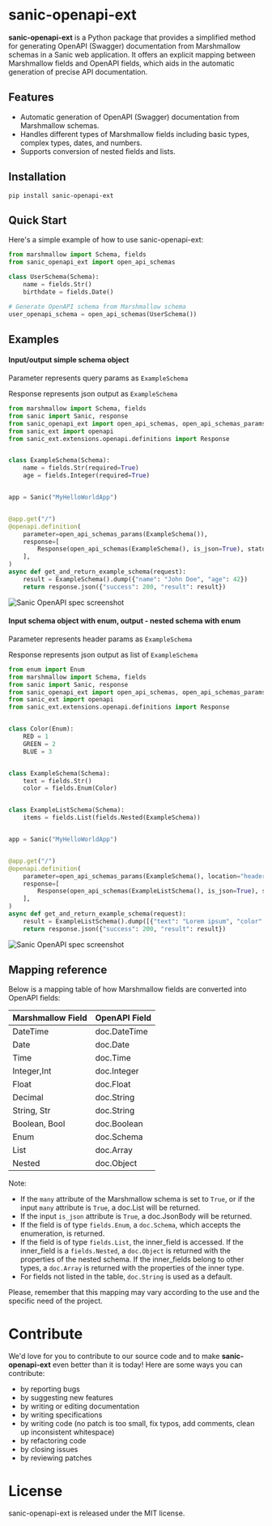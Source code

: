 # sanic-openapi-ext

**sanic-openapi-ext** is a Python package that provides a simplified method for generating OpenAPI (Swagger) documentation from Marshmallow schemas in a Sanic web application. It offers an explicit mapping between Marshmallow fields and OpenAPI fields, which aids in the automatic generation of precise API documentation.

## Features
- Automatic generation of OpenAPI (Swagger) documentation from Marshmallow schemas.
- Handles different types of Marshmallow fields including basic types, complex types, dates, and numbers.
- Supports conversion of nested fields and lists.

## Installation
```
pip install sanic-openapi-ext
```

## Quick Start
Here's a simple example of how to use sanic-openapi-ext:

```python
from marshmallow import Schema, fields
from sanic_openapi_ext import open_api_schemas

class UserSchema(Schema):
    name = fields.Str()
    birthdate = fields.Date()

# Generate OpenAPI schema from Marshmallow schema
user_openapi_schema = open_api_schemas(UserSchema())
```

## Examples
#### Input/output simple schema object

Parameter represents query params as `ExampleSchema`

Response represents json output as `ExampleSchema`

```python
from marshmallow import Schema, fields
from sanic import Sanic, response
from sanic_openapi_ext import open_api_schemas, open_api_schemas_params
from sanic_ext import openapi
from sanic_ext.extensions.openapi.definitions import Response


class ExampleSchema(Schema):
    name = fields.Str(required=True)
    age = fields.Integer(required=True)


app = Sanic("MyHelloWorldApp")


@app.get("/")
@openapi.definition(
    parameter=open_api_schemas_params(ExampleSchema()),
    response=[
        Response(open_api_schemas(ExampleSchema(), is_json=True), status=200),
    ],
)
async def get_and_return_example_schema(request):
    result = ExampleSchema().dump({"name": "John Doe", "age": 42})
    return response.json({"success": 200, "result": result})

```
![Sanic OpenAPI spec screenshot](https://i.imgur.com/dTI0DLb.png)


#### Input schema object with enum, output - nested schema with enum

Parameter represents header params as `ExampleSchema`

Response represents json output as list of `ExampleSchema`

```python
from enum import Enum
from marshmallow import Schema, fields
from sanic import Sanic, response
from sanic_openapi_ext import open_api_schemas, open_api_schemas_params
from sanic_ext import openapi
from sanic_ext.extensions.openapi.definitions import Response


class Color(Enum):
    RED = 1
    GREEN = 2
    BLUE = 3


class ExampleSchema(Schema):
    text = fields.Str()
    color = fields.Enum(Color)


class ExampleListSchema(Schema):
    items = fields.List(fields.Nested(ExampleSchema))


app = Sanic("MyHelloWorldApp")


@app.get("/")
@openapi.definition(
    parameter=open_api_schemas_params(ExampleSchema(), location="header"),
    response=[
        Response(open_api_schemas(ExampleListSchema(), is_json=True), status=200),
    ],
)
async def get_and_return_example_schema(request):
    result = ExampleListSchema().dump([{"text": "Lorem ipsum", "color": 1}], many=True)
    return response.json({"success": 200, "result": result})
```
![Sanic OpenAPI spec screenshot](https://i.imgur.com/9HaTENf.png)

## Mapping reference
Below is a mapping table of how Marshmallow fields are converted into OpenAPI fields:

| Marshmallow Field | OpenAPI Field |
| ------------------ | ------------- |
| DateTime           | doc.DateTime |
| Date               | doc.Date |
| Time               | doc.Time |
| Integer,Int        | doc.Integer |
| Float              | doc.Float |
| Decimal            | doc.String |
| String, Str        | doc.String |
| Boolean, Bool      | doc.Boolean |
| Enum               | doc.Schema |
| List               | doc.Array |
| Nested             | doc.Object |

Note:

- If the `many` attribute of the Marshmallow schema is set to `True`, or if the input `many` attribute is `True`, a doc.List will be returned.
- If the input `is_json` attribute is `True`, a doc.JsonBody will be returned.
- If the field is of type `fields.Enum`, a `doc.Schema`, which accepts the enumeration, is returned.
- If the field is of type `fields.List`, the inner_field is accessed. If the inner_field is a `fields.Nested`, a `doc.Object` is returned with the properties of the nested schema. If the inner_fields belong to other types, a `doc.Array` is returned with the properties of the inner type.
- For fields not listed in the table, `doc.String` is used as a default.

Please, remember that this mapping may vary according to the use and the specific need of the project.

# Contribute
We'd love for you to contribute to our source code and to make **sanic-openapi-ext** even better than it is today! Here are some ways you can contribute:

- by reporting bugs
- by suggesting new features
- by writing or editing documentation
- by writing specifications
- by writing code (no patch is too small, fix typos, add comments, clean up inconsistent whitespace)
- by refactoring code
- by closing issues
- by reviewing patches

# License
sanic-openapi-ext is released under the MIT license.

